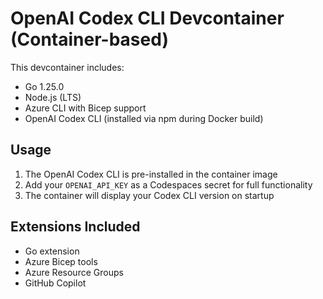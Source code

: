 # OpenAI Codex CLI Devcontainer (Container-based)

This devcontainer includes:
- Go 1.25.0
- Node.js (LTS)
- Azure CLI with Bicep support
- OpenAI Codex CLI (installed via npm during Docker build)

## Usage

1. The OpenAI Codex CLI is pre-installed in the container image
2. Add your `OPENAI_API_KEY` as a Codespaces secret for full functionality
3. The container will display your Codex CLI version on startup

## Extensions Included

- Go extension
- Azure Bicep tools
- Azure Resource Groups
- GitHub Copilot